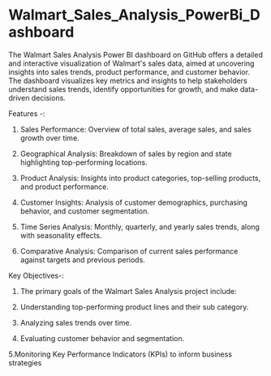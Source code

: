 # Walmart_Sales_Analysis_PowerBi_Dashboard
The Walmart Sales Analysis Power BI dashboard on GitHub offers a detailed and interactive visualization of Walmart's sales data, aimed at uncovering insights into sales trends, product performance, and customer behavior.
The dashboard visualizes key metrics and insights to help stakeholders understand sales trends, identify opportunities for growth, and make data-driven decisions.

Features -:

1. Sales Performance: Overview of total sales, average sales, and sales growth over time.

2. Geographical Analysis: Breakdown of sales by region and state highlighting top-performing locations.

3. Product Analysis: Insights into product categories, top-selling products, and product performance.

4. Customer Insights: Analysis of customer demographics, purchasing behavior, and customer segmentation.

5. Time Series Analysis: Monthly, quarterly, and yearly sales trends, along with seasonality effects.

6. Comparative Analysis: Comparison of current sales performance against targets and previous periods.


Key Objectives-:

1. The primary goals of the Walmart Sales Analysis project include:

2. Understanding top-performing product lines and their sub category.

3. Analyzing sales trends over time.

4. Evaluating customer behavior and segmentation.

5.Monitoring Key Performance Indicators (KPIs) to inform business strategies
